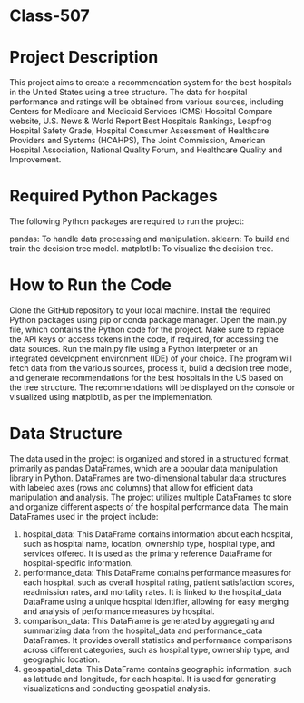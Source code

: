 # Class-507

# Project Description

This project aims to create a recommendation system for the best hospitals in the United States using a tree structure. The data for hospital performance and ratings will be obtained from various sources, including Centers for Medicare and Medicaid Services (CMS) Hospital Compare website, U.S. News & World Report Best Hospitals Rankings, Leapfrog Hospital Safety Grade, Hospital Consumer Assessment of Healthcare Providers and Systems (HCAHPS), The Joint Commission, American Hospital Association, National Quality Forum, and Healthcare Quality and Improvement.

# Required Python Packages
The following Python packages are required to run the project:

pandas: To handle data processing and manipulation.
sklearn: To build and train the decision tree model.
matplotlib: To visualize the decision tree.

# How to Run the Code
Clone the GitHub repository to your local machine.
Install the required Python packages using pip or conda package manager.
Open the main.py file, which contains the Python code for the project.
Make sure to replace the API keys or access tokens in the code, if required, for accessing the data sources.
Run the main.py file using a Python interpreter or an integrated development environment (IDE) of your choice.
The program will fetch data from the various sources, process it, build a decision tree model, and generate recommendations for the best hospitals in the US based on the tree structure.
The recommendations will be displayed on the console or visualized using matplotlib, as per the implementation.

# Data Structure 

The data used in the project is organized and stored in a structured format, primarily as pandas DataFrames, which are a popular data manipulation library in Python. DataFrames are two-dimensional tabular data structures with labeled axes (rows and columns) that allow for efficient data manipulation and analysis.
The project utilizes multiple DataFrames to store and organize different aspects of the hospital performance data. The main DataFrames used in the project include:
1.	hospital_data: This DataFrame contains information about each hospital, such as hospital name, location, ownership type, hospital type, and services offered. It is used as the primary reference DataFrame for hospital-specific information.
2.	performance_data: This DataFrame contains performance measures for each hospital, such as overall hospital rating, patient satisfaction scores, readmission rates, and mortality rates. It is linked to the hospital_data DataFrame using a unique hospital identifier, allowing for easy merging and analysis of performance measures by hospital.
3.	comparison_data: This DataFrame is generated by aggregating and summarizing data from the hospital_data and performance_data DataFrames. It provides overall statistics and performance comparisons across different categories, such as hospital type, ownership type, and geographic location.
4.	geospatial_data: This DataFrame contains geographic information, such as latitude and longitude, for each hospital. It is used for generating visualizations and conducting geospatial analysis.
